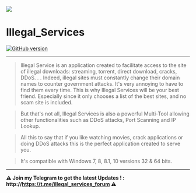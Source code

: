 <img src="https://i.imgur.com/9iGo7wM.png">

# Illegal_Services
[![GitHub version](https://img.shields.io/github/v/release/Illegal_Services/illegal-services.svg)](https://github.com/Illegal-Services/Illegal_Services/releases/tag/Latest) 

<hr>

>  Illegal Service is an application created to facilitate access to the site of illegal downloads: streaming, torrent, direct download, cracks, DDoS. . .
Indeed, illegal sites must constantly change their domain names to counter government attacks. It's very annoying to have to find them every time.
This is why Illegal Services will be your best friend. Especially since it only chooses a list of the best sites, and no scam site is included.

>  But that's not all, Illegal Services is also a powerful Multi-Tool allowing other functionalities such as DDoS attacks, Port Scanning and IP Lookup.

>  All this to say that if you like watching movies, crack applications or doing DDoS attacks this is the perfect application created to serve you.

>  It's compatible with Windows 7, 8, 8.1, 10 versions 32 & 64 bits.

<hr>

**⚠️ Join my Telegram to get the latest Updates ! : http://https://t.me/illegal_services_forum ⚠️**
